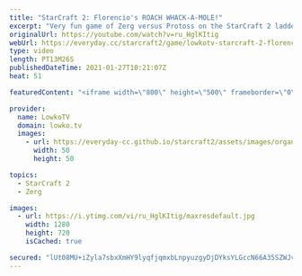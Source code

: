```yaml
---
title: "StarCraft 2: Florencio's ROACH WHACK-A-MOLE!"
excerpt: "Very fun game of Zerg versus Protoss on the StarCraft 2 ladder. In this game Florencio decides to cheese his opponent with multiple proxy Hatcheries, burrowed Roaches and Nydus Worms.  Florencio on Twitch: https://www.twitch.tv/florenciosc  Support my work on Patreon: http://www.patreon.com/lowkotv Become"
originalUrl: https://youtube.com/watch?v=ru_HglKItig
webUrl: https://everyday.cc/starcraft2/game/lowkotv-starcraft-2-florencios-roach-whack-a-mole/
type: video
length: PT13M26S
publishedDateTime: 2021-01-27T10:21:07Z
heat: 51

featuredContent: "<iframe width=\"800\" height=\"500\" frameborder=\"0\" src=\"https://www.youtube.com/embed/ru_HglKItig\" allow=\"accelerometer; autoplay; encrypted-media; gyroscope; picture-in-picture\" allowfullscreen></iframe>"

provider:
  name: LowkoTV
  domain: lowko.tv
  images:
    - url: https://everyday-cc.github.io/starcraft2/assets/images/organizations/lowko.tv-50x50.jpg
      width: 50
      height: 50

topics:
  - StarCraft 2
  - Zerg

images:
  - url: https://i.ytimg.com/vi/ru_HglKItig/maxresdefault.jpg
    width: 1280
    height: 720
    isCached: true

secured: "lUt08MU+iZyla7sbxXmHY9lyqfjqmxbLnpyuzgyDjDYksYLGccN66A35SZWJvES4PXALck5YydQMQtZNaF37x/oRh/09DEA6cMrD5e0Ge/eYKeU9yqYWAAzc4qa3CHDpdVpmkz2ZouMpjhGTBLT7V8uKNlsyBX/TCcNus0gykTcf1vviv1i/nmd7x9Hlf9GopDlmOoFXaQXs0BdhHtZofoWTlNyDm/gV1S1Qg7OXo/kAG7cE7j3abl4JswVgM+ZQgtadXzJK4aYoGiFiMwad1eS6B+L7Ly0JmPMYWgaWKQRpCaZlTJNT5FGXyW+YY5zw/gBpk/ZTGYrlbHe1gT91KRN6EgvkeflTyFyxSSOwbNb+4YGzf/DvMwtz9sGZylIuslAdi8Sg2gjm9GfRUW7iT510m4leAnz3mLmP6DnKTro=;P/qd38UfcjzT7pGhq01yBA=="
---
```


